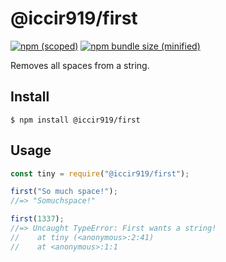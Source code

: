 # @iccir919/first

[![npm (scoped)](https://img.shields.io/npm/v/@iccir919/first.svg)](https://www.npmjs.com/package/@iccir919/first)
[![npm bundle size (minified)](https://img.shields.io/bundlephobia/min/@iccir919/first.svg)](https://www.npmjs.com/package/@iccir919/first)

Removes all spaces from a string.

## Install

```
$ npm install @iccir919/first
```

## Usage

```js
const tiny = require("@iccir919/first");

first("So much space!");
//=> "Somuchspace!"

first(1337);
//=> Uncaught TypeError: First wants a string!
//    at tiny (<anonymous>:2:41)
//    at <anonymous>:1:1
```
